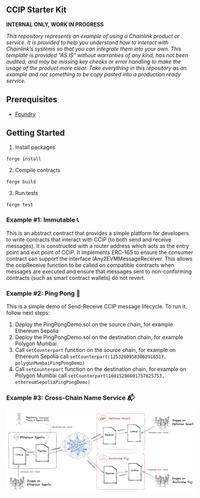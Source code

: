 ## CCIP Starter Kit

**INTERNAL ONLY, WORK IN PROGRESS**

_This repository represents an example of using a Chainlink product or service. It is provided to help you understand how to interact with Chainlink’s systems so that you can integrate them into your own. This template is provided "AS IS" without warranties of any kind, has not been audited, and may be missing key checks or error handling to make the usage of the product more clear. Take everything in this repository as an example and not something to be copy pasted into a production ready service._

## Prerequisites
- [Foundry](https://book.getfoundry.sh/getting-started/installation)

## Getting Started

1. Install packages
```
forge install
```

2. Compile contracts
```
forge build
```

3. Run tests
```
forge test
```


### Example #1: Immutable :telephone_receiver:

This is an abstract contract that provides a simple platform for developers to write contracts that interact with CCIP (to both send and receive messages). It is constructed with a router address which acts as the entry point and exit point of CCIP. It implements ERC-165 to ensure the consumer contract can support the interface IAny2EVMMessageReceiver. This allows the ccipReceive function to be called on compatible contracts when messages are executed and ensure that messages sent to non-conforming contracts (such as smart contract wallets) do not revert.

### Example #2: Ping Pong :ping_pong:

This is a simple demo of Send-Receive CCIP message lifecycle. To run it, follow next steps:

1. Deploy the PingPongDemo.sol on the source chain, for example Ethereum Sepolia
2. Deploy the PingPongDemo.sol on the destination chain, for example Polygon Mumbai
3. Call `setCounterpart` function on the source chain, for example on Ethereum Sepolia call `setCounterpart(12532609583862916517, polygonMumbaiPingPongDemo)`
4. Call `setCounterpart` function on the destination chain, for example on Polygon Mumbai call `setCounterpart(16015286601757825753, ethereumSepoliaPingPongDemo)`

### Example #3: Cross-Chain Name Service :mailbox_with_mail:

![CCNS Architecture](ccns.png)
